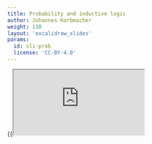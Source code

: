 ```yaml
---
title: Probability and inductive logic
author: Johannes Korbmacher
weight: 110
layout: 'excalidraw_slides'
params: 
  id: sli-prob
  license: 'CC-BY-4.0'
---
```


{{<iframe src="https://link.excalidraw.com/p/readonly/D13NRlGRuJsL0S55Ir2Y" >}}
